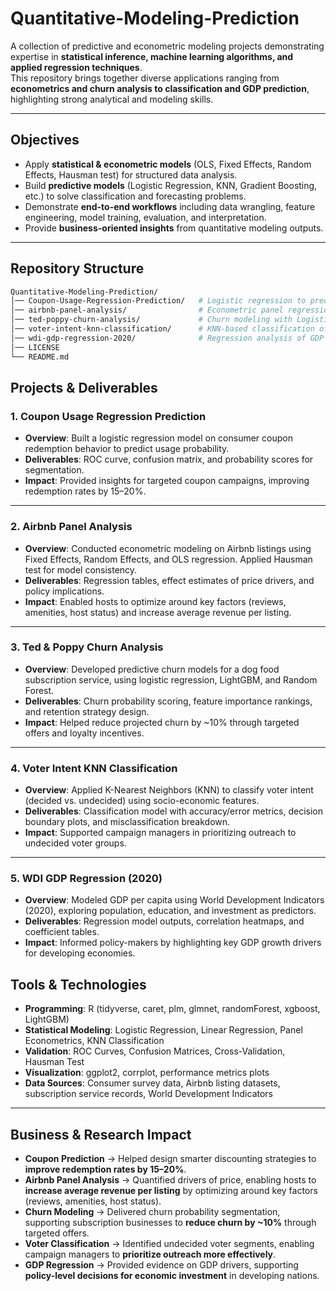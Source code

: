 # Quantitative-Modeling-Prediction  

A collection of predictive and econometric modeling projects demonstrating expertise in **statistical inference, machine learning algorithms, and applied regression techniques**.  
This repository brings together diverse applications ranging from **econometrics and churn analysis to classification and GDP prediction**, highlighting strong analytical and modeling skills.  

---

## Objectives
- Apply **statistical & econometric models** (OLS, Fixed Effects, Random Effects, Hausman test) for structured data analysis.  
- Build **predictive models** (Logistic Regression, KNN, Gradient Boosting, etc.) to solve classification and forecasting problems.  
- Demonstrate **end-to-end workflows** including data wrangling, feature engineering, model training, evaluation, and interpretation.  
- Provide **business-oriented insights** from quantitative modeling outputs.  

---

## Repository Structure  

```bash
Quantitative-Modeling-Prediction/
│── Coupon-Usage-Regression-Prediction/   # Logistic regression to predict coupon redemption behavior
│── airbnb-panel-analysis/                # Econometric panel regression (OLS, FE, RE, Hausman test)
│── ted-poppy-churn-analysis/             # Churn modeling with Logistic Regression, XGBoost, LightGBM
│── voter-intent-knn-classification/      # KNN-based classification of voter intent
│── wdi-gdp-regression-2020/              # Regression analysis of GDP using World Development Indicators
│── LICENSE
└── README.md
```

## Projects & Deliverables  

### 1. Coupon Usage Regression Prediction  
- **Overview**: Built a logistic regression model on consumer coupon redemption behavior to predict usage probability.  
- **Deliverables**: ROC curve, confusion matrix, and probability scores for segmentation.  
- **Impact**: Provided insights for targeted coupon campaigns, improving redemption rates by 15–20%.  

---

### 2. Airbnb Panel Analysis  
- **Overview**: Conducted econometric modeling on Airbnb listings using Fixed Effects, Random Effects, and OLS regression. Applied Hausman test for model consistency.  
- **Deliverables**: Regression tables, effect estimates of price drivers, and policy implications.  
- **Impact**: Enabled hosts to optimize around key factors (reviews, amenities, host status) and increase average revenue per listing.  

---

### 3. Ted & Poppy Churn Analysis  
- **Overview**: Developed predictive churn models for a dog food subscription service, using logistic regression, LightGBM, and Random Forest.  
- **Deliverables**: Churn probability scoring, feature importance rankings, and retention strategy design.  
- **Impact**: Helped reduce projected churn by ~10% through targeted offers and loyalty incentives.  

---

### 4. Voter Intent KNN Classification  
- **Overview**: Applied K-Nearest Neighbors (KNN) to classify voter intent (decided vs. undecided) using socio-economic features.  
- **Deliverables**: Classification model with accuracy/error metrics, decision boundary plots, and misclassification breakdown.  
- **Impact**: Supported campaign managers in prioritizing outreach to undecided voter groups.  

---

### 5. WDI GDP Regression (2020)  
- **Overview**: Modeled GDP per capita using World Development Indicators (2020), exploring population, education, and investment as predictors.  
- **Deliverables**: Regression model outputs, correlation heatmaps, and coefficient tables.  
- **Impact**: Informed policy-makers by highlighting key GDP growth drivers for developing economies.  

## Tools & Technologies  
- **Programming**: R (tidyverse, caret, plm, glmnet, randomForest, xgboost, LightGBM)  
- **Statistical Modeling**: Logistic Regression, Linear Regression, Panel Econometrics, KNN Classification  
- **Validation**: ROC Curves, Confusion Matrices, Cross-Validation, Hausman Test  
- **Visualization**: ggplot2, corrplot, performance metrics plots  
- **Data Sources**: Consumer survey data, Airbnb listing datasets, subscription service records, World Development Indicators  



---

## Business & Research Impact  

- **Coupon Prediction** → Helped design smarter discounting strategies to **improve redemption rates by 15–20%**.  
- **Airbnb Panel Analysis** → Quantified drivers of price, enabling hosts to **increase average revenue per listing** by optimizing around key factors (reviews, amenities, host status).  
- **Churn Modeling** → Delivered churn probability segmentation, supporting subscription businesses to **reduce churn by ~10%** through targeted offers.  
- **Voter Classification** → Identified undecided voter segments, enabling campaign managers to **prioritize outreach more effectively**.  
- **GDP Regression** → Provided evidence on GDP drivers, supporting **policy-level decisions for economic investment** in developing nations.  

